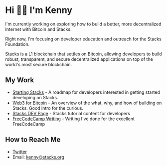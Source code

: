 # Hi 👋🏻 I'm Kenny

I'm currently working on exploring how to build a better, more decentralized Internet with Bitcoin and Stacks.

Right now, I'm focusing on developer education and outreach for the Stacks Foundation.

Stacks is a L1 blockchain that settles on Bitcoin, allowing developers to build robust, transparent, and secure decentralized applications on top of the world's most secure blockchain.

## My Work
- [Starting Stacks](https://start.stacks.org) - A roadmap for developers interested in getting started developing on Stacks.
- [Web3 for Bitcoin](https://www.crowdcast.io/e/web3-for-bitcoin/) - An overview of the what, why, and how of building on Stacks. Good intro for the curious.
- [Stacks DEV Page](https://dev.to/stacks) - Stacks tutorial content for developers
- [FreeCodeCamp Writing](https://www.freecodecamp.org/news/author/ken-rogers/) - Writing I've done for the excellent FreeCodeCamp

## How to Reach Me
- [Twitter](https://twitter.com/KenTheRogers)
- Email: kenny@stacks.org
